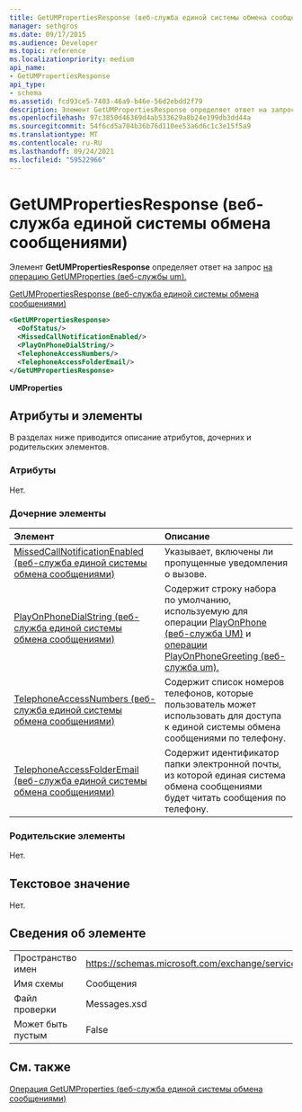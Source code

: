 ```yaml
---
title: GetUMPropertiesResponse (веб-служба единой системы обмена сообщениями)
manager: sethgros
ms.date: 09/17/2015
ms.audience: Developer
ms.topic: reference
ms.localizationpriority: medium
api_name:
- GetUMPropertiesResponse
api_type:
- schema
ms.assetid: fcd93ce5-7403-46a9-b46e-56d2ebdd2f79
description: Элемент GetUMPropertiesResponse определяет ответ на запрос на операцию GetUMProperties (веб-службы um).
ms.openlocfilehash: 97c3850d46369d4ab533629a8b24e199db3dd44a
ms.sourcegitcommit: 54f6cd5a704b36b76d110ee53a6d6c1c3e15f5a9
ms.translationtype: MT
ms.contentlocale: ru-RU
ms.lasthandoff: 09/24/2021
ms.locfileid: "59522966"
---
```

# <a name="getumpropertiesresponse-um-web-service"></a>GetUMPropertiesResponse (веб-служба единой системы обмена сообщениями)

Элемент **GetUMPropertiesResponse** определяет ответ на запрос [на операцию GetUMProperties (веб-службы um).](getumproperties-operation-um-web-service.md) 
  
[GetUMPropertiesResponse (веб-служба единой системы обмена сообщениями)](getumpropertiesresponse-um-web-service.md)
  
```xml
<GetUMPropertiesResponse>
  <OofStatus/>
  <MissedCallNotificationEnabled/>
  <PlayOnPhoneDialString/>
  <TelephoneAccessNumbers/>
  <TelephoneAccessFolderEmail/>
</GetUMPropertiesResponse>
```

 **UMProperties**
## <a name="attributes-and-elements"></a>Атрибуты и элементы

В разделах ниже приводится описание атрибутов, дочерних и родительских элементов.
  
### <a name="attributes"></a>Атрибуты

Нет.
  
### <a name="child-elements"></a>Дочерние элементы

|**Элемент**|**Описание**|
|:-----|:-----|
|[MissedCallNotificationEnabled (веб-служба единой системы обмена сообщениями)](missedcallnotificationenabled-um-web-service.md) <br/> |Указывает, включены ли пропущенные уведомления о вызове.  <br/> |
|[PlayOnPhoneDialString (веб-служба единой системы обмена сообщениями)](playonphonedialstring-um-web-service.md) <br/> |Содержит строку набора по умолчанию, используемую для операции [PlayOnPhone (веб-служба UM)](playonphone-operation-um-web-service.md) и [операции PlayOnPhoneGreeting (веб-служба um).](playonphonegreeting-operation-um-web-service.md)  <br/> |
|[TelephoneAccessNumbers (веб-служба единой системы обмена сообщениями)](telephoneaccessnumbers-um-web-service.md) <br/> |Содержит список номеров телефонов, которые пользователь может использовать для доступа к единой системы обмена сообщениями по телефону.  <br/> |
|[TelephoneAccessFolderEmail (веб-служба единой системы обмена сообщениями)](telephoneaccessfolderemail-um-web-service.md) <br/> |Содержит идентификатор папки электронной почты, из которой единая система обмена сообщениями будет читать сообщения по телефону.  <br/> |
   
### <a name="parent-elements"></a>Родительские элементы

Нет.
  
## <a name="text-value"></a>Текстовое значение

Нет.
  
## <a name="element-information"></a>Сведения об элементе

|||
|:-----|:-----|
|Пространство имен  <br/> |https://schemas.microsoft.com/exchange/services/2006/messages  <br/> |
|Имя схемы  <br/> |Сообщения  <br/> |
|Файл проверки  <br/> |Messages.xsd  <br/> |
|Может быть пустым  <br/> |False  <br/> |
   
## <a name="see-also"></a>См. также



[Операция GetUMProperties (веб-служба единой системы обмена сообщениями)](getumproperties-operation-um-web-service.md)

